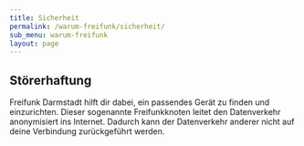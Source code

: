 ```yaml
---
title: Sicherheit
permalink: /warum-freifunk/sicherheit/
sub_menu: warum-freifunk
layout: page
---
```


Störerhaftung
-------------

Freifunk Darmstadt hilft dir dabei, ein passendes Gerät zu finden und einzurichten. Dieser sogenannte Freifunkknoten leitet den Datenverkehr anonymisiert ins Internet. Dadurch kann der Datenverkehr anderer nicht auf deine Verbindung zurückgeführt werden.
